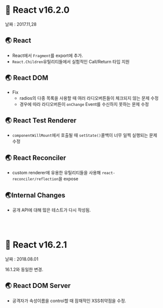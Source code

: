 # 🐳 React v16.2.0

날짜 : 2017.11,28

## 🌏 React

* React에서 `Fragment`를 export에 추가.
* `React.Children`유틸리티들에서 실험적인 Call/Return 타입 지원

## 🌏 React DOM

* Fix
  * radios의 다중 목록을 사용할 때 여러 라디오버튼들이 체크되지 않는 문제 수정
  * 경우에 따라 라디오버튼이 `onChange`  Event를 수신하지 못하는 문제 수정

## 🌏 React Test Renderer

* `componentWillMount`에서 호출될 때 `setState()`콜백이 너무 일찍 실행되는 문제 수정

## 🌏 React Reconciler

* custom renderer에 유용한 유틸리티들을 사용해 `react-reconciler/reflection`을 expose

## 🌏Internal Changes

* 공개 API에 대해 많은 테스트가 다시 작성됨. 

<br/><br/>

# 🐳 React v16.2.1

날짜 : 2018.08.01

16.1.2와 동일한 변경.

## 🌏 React DOM Server

* 공격자가 속성이름을 control할 때 잠재적인 XSS취약점을 수정.
